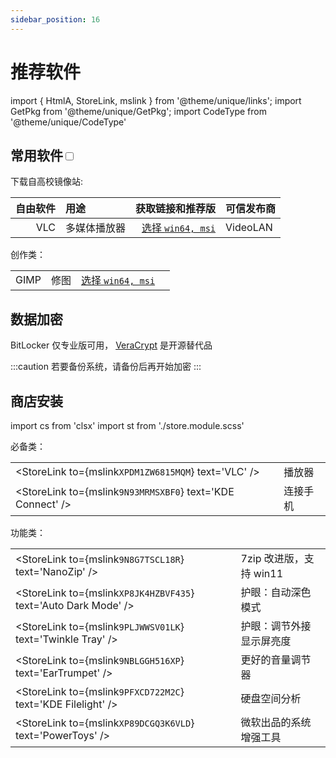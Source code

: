 ```yaml
---
sidebar_position: 16
---
```


# 推荐软件

import { HtmlA, StoreLink, mslink } from '@theme/unique/links';
import GetPkg from '@theme/unique/GetPkg';
import CodeType from '@theme/unique/CodeType'

## 常用软件<input type="checkbox" />

下载自高校镜像站:

<div className={cs('no-table-border full-width-table')}>

| 自由软件 | 用途         |                                 获取链接和推荐版 | 可信发布商 |
| -------: | :----------- | -----------------------------------------------: | :--------- |
|      VLC | 多媒体播放器 | [选择 `win64, msi`](https://mirrorz.org/app/VLC) | VideoLAN   |

<div className={cs('no-table-header')}>

创作类：

|      |      |                                                  |     |
| ---: | :--- | -----------------------------------------------: | :-- |
| GIMP | 修图 | [选择 `win64, msi`](https://mirrorz.org/app/VLC) |

</div>

</div>

## 数据加密

BitLocker 仅专业版可用，
[VeraCrypt](https://www.veracrypt.fr/en/Downloads.html) 是开源替代品

<GetPkg name="veracrypt" choco winget />

:::caution 若要备份系统，请备份后再开始加密
:::

## 商店安装

import cs from 'clsx'
import st from './store.module.scss'

<div className={cs('no-table-border no-table-header full-width-table',st.fixedTableColsRatio)}>

必备类：

|                                                            |          |
| ---------------------------------------------------------- | -------- |
| <StoreLink to={mslink`XPDM1ZW6815MQM`} text='VLC' />       | 播放器   |
| <StoreLink to={mslink`9N93MRMSXBF0`} text='KDE Connect' /> | 连接手机 |

功能类：

|                                                                 |                          |
| --------------------------------------------------------------- | ------------------------ |
| <StoreLink to={mslink`9N8G7TSCL18R`} text='NanoZip' />          | 7zip 改进版，支持 win11  |
| <StoreLink to={mslink`XP8JK4HZBVF435`} text='Auto Dark Mode' /> | 护眼：自动深色模式       |
| <StoreLink to={mslink`9PLJWWSV01LK`} text='Twinkle Tray' />     | 护眼：调节外接显示屏亮度 |
| <StoreLink to={mslink`9NBLGGH516XP`} text='EarTrumpet' />       | 更好的音量调节器         |
| <StoreLink to={mslink`9PFXCD722M2C`} text='KDE Filelight' />    | 硬盘空间分析             |
| <StoreLink to={mslink`XP89DCGQ3K6VLD`} text='PowerToys' />      | 微软出品的系统增强工具   |

</div>
